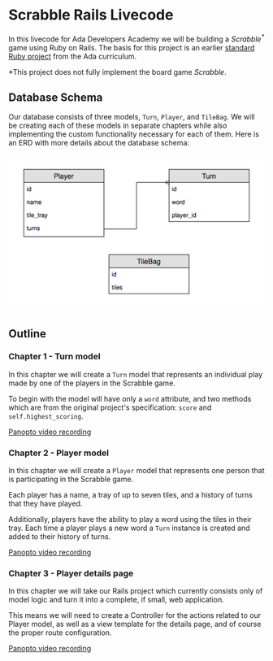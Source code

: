 # Scrabble Rails Livecode
In this livecode for Ada Developers Academy we will be building a _Scrabble<sup>\*</sup>_ game using Ruby on Rails. The basis for this project is an earlier [standard Ruby project](https://github.com/AdaGold/scrabble) from the Ada curriculum.

\*This project does not fully implement the board game _Scrabble_.

## Database Schema
Our database consists of three models, `Turn`, `Player`, and `TileBag`. We will be creating each of these models in separate chapters while also implementing the custom functionality necessary for each of them. Here is an ERD with more details about the database schema:

![Scrabble Rails ERD](./scrabble-rails-erd.png)

## Outline
### Chapter 1 - Turn model
In this chapter we will create a `Turn` model that represents an individual play made by one of the players in the Scrabble game.

To begin with the model will have only a `word` attribute, and two methods which are from the original project's specification: `score` and `self.highest_scoring`.

[Panopto video recording](https://adaacademy.hosted.panopto.com/Panopto/Pages/Viewer.aspx?id=5b3ce984-8047-4c9e-8588-a8be012276ef)

### Chapter 2 - Player model
In this chapter we will create a `Player` model that represents one person that is participating in the Scrabble game.

Each player has a name, a tray of up to seven tiles, and a history of turns that they have played.

Additionally, players have the ability to play a word using the tiles in their tray. Each time a player plays a new word a `Turn` instance is created and added to their history of turns.

[Panopto video recording](https://adaacademy.hosted.panopto.com/Panopto/Pages/Viewer.aspx?id=ee125340-159c-499f-8181-a8c100397765)

### Chapter 3 - Player details page
In this chapter we will take our Rails project which currently consists only of model logic and turn it into a complete, if small, web application.

This means we will need to create a Controller for the actions related to our Player model, as well as a view template for the details page, and of course the proper route configuration.

[Panopto video recording](https://adaacademy.hosted.panopto.com/Panopto/Pages/Viewer.aspx?id=31ca6e7b-3f13-449c-9ec8-a8c50177828d)

